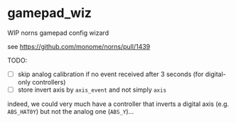 # gamepad_wiz

WIP norns gamepad config wizard

see https://github.com/monome/norns/pull/1439


TODO:

- [ ] skip analog calibration if no event received after 3 seconds (for digital-only controllers)
- [ ] store invert axis by `axis_event` and not simply `axis`

indeed, we could very much have a controller that inverts a digital axis (e.g. `ABS_HAT0Y`) but not the analog one (`ABS_Y`)...

